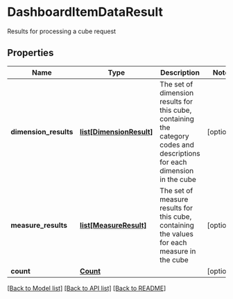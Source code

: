 # DashboardItemDataResult

Results for processing a cube request

## Properties
Name | Type | Description | Notes
------------ | ------------- | ------------- | -------------
**dimension_results** | [**list[DimensionResult]**](DimensionResult.md) | The set of dimension results for this cube, containing the category codes and descriptions for each dimension in the cube | [optional] 
**measure_results** | [**list[MeasureResult]**](MeasureResult.md) | The set of measure results for this cube, containing the values for each measure in the cube | [optional] 
**count** | [**Count**](Count.md) |  | [optional] 

[[Back to Model list]](../README.md#documentation-for-models) [[Back to API list]](../README.md#documentation-for-api-endpoints) [[Back to README]](../README.md)



